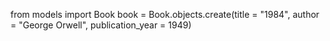from models import Book
book = Book.objects.create(title = "1984", author = "George Orwell",     publication_year = 1949)